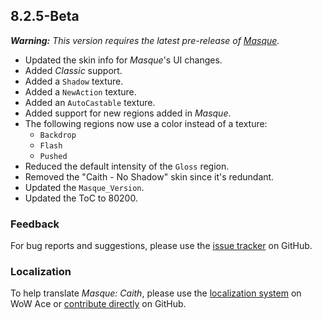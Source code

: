## 8.2.5-Beta

_**Warning:** This version requires the latest pre-release of [Masque](https://github.com/StormFX/Masque/releases)._

- Updated the skin info for _Masque_'s UI changes.
- Added _Classic_ support.
- Added a `Shadow` texture.
- Added a `NewAction` texture.
- Added an `AutoCastable` texture.
- Added support for new regions added in _Masque_.
- The following regions now use a color instead of a texture:
  - `Backdrop`
  - `Flash`
  - `Pushed`
- Reduced the default intensity of the `Gloss` region.
- Removed the "Caith - No Shadow" skin since it's redundant.
- Updated the `Masque_Version`.
- Updated the ToC to 80200.

### Feedback

For bug reports and suggestions, please use the [issue tracker](https://github.com/StormFX/Masque_Caith/issues "Report an Issue") on GitHub.

### Localization

To help translate _Masque: Caith_, please use the [localization system](https://www.wowace.com/projects/masque-caith/localization "Translate on WoW Ace") on WoW Ace or [contribute directly](https://github.com/StormFX/Masque_Caith "Translate on GitHub") on GitHub.
